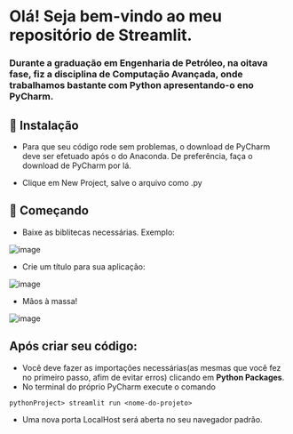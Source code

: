 # Olá! Seja bem-vindo ao meu repositório de Streamlit. 
### Durante a graduação em Engenharia de Petróleo, na oitava fase, fiz a disciplina de Computação Avançada, onde trabalhamos bastante com Python apresentando-o eno PyCharm.

## 🔧 Instalação
- Para que seu código rode sem problemas, o download de PyCharm deve ser efetuado após o do Anaconda. De preferência, faça o download de PyCharm por lá.

- Clique em New Project, salve o arquivo como .py

## 🚀 Começando
- Baixe as biblitecas necessárias. Exemplo:

![image](https://user-images.githubusercontent.com/52144604/187575287-610fda5d-0fa2-4091-9c88-7b482d6a9f25.png)

- Crie um título para sua aplicação:

![image](https://user-images.githubusercontent.com/52144604/187575721-caa3bcf8-1643-4097-a236-48420ee52208.png)

- Mãos à massa!

![image](https://user-images.githubusercontent.com/52144604/187575799-17b4c8cb-3a05-4599-88bc-7f5a29234ce4.png)

## Após criar seu código:

* Você deve fazer as importações necessárias(as mesmas que você fez no primeiro passo, afim de evitar erros) clicando em **Python Packages**.
* No terminal do próprio PyCharm execute o comando 
```
pythonProject> streamlit run <nome-do-projeto>
```
* Uma nova porta LocalHost será aberta no seu navegador padrão.


